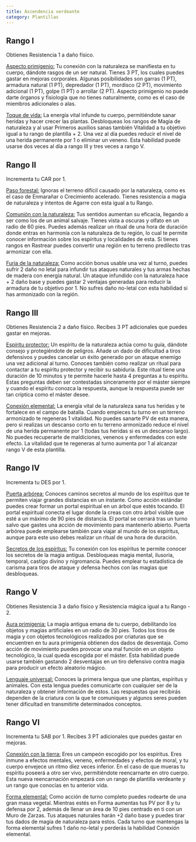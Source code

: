 ```yaml
---
title: Ascendencia verdeante
category: Plantillas
---
```


## Rango I

Obtienes Resistencia 1 a daño físico. 

<u>Aspecto primigenio:</u> Tu conexión con la naturaleza se manifiesta en tu cuerpo, dándote rasgos de un ser natural. Tienes 3 PT, los cuales puedes gastar en mejoras corporales. Algunas posibilidades son garras (1 PT), armadura natural (1 PT), depredador (1 PT),  mordisco (2 PT), movimiento adicional (1 PT), golpe (1 PT) o arrollar (2 PT). Aspecto primigenio no puede darte órganos y fisiología que no tienes naturalmente, como es el caso de miembros adicionales o alas.

<u>Toque de vida:</u> La energía vital infunde tu cuerpo, permitiéndote sanar heridas y hacer crecer las plantas. Desbloqueas los rangos de Magia de naturaleza y al usar Primeros auxilios sanas también Vitalidad a tu objetivo igual a tu rango de plantilla + 2. Una vez al día puedes reducir el nivel de una herida permanente por 1 o eliminar un veneno. Esta habilidad puede usarse dos veces al día a rango III y tres veces a rango V. 

## Rango II

Incrementa tu CAR por 1.

<u>Paso forestal:</u> Ignoras el terreno difícil causado por la naturaleza, como es el caso de Enmarañar o Crecimiento acelerado. Tienes resistencia a magia de naturaleza y intentos de Agarre con esta igual a tu Rango.

<u>Comunión con la naturaleza:</u> Tus sentidos aumentan su eficacia, llegando a ser como los de un animal salvaje. Tienes vista a oscuras y olfato en un radio de 60 pies. Puedes además realizar un ritual de una hora de duración donde entras en harmonía con la naturaleza de tu región, lo cual te permite conocer información sobre los espíritus y localidades de esta. Si tienes rangos en Rastrear puedes convertir una región en tu terreno predilecto tras armonizar con ella.

<u>Furia de la naturaleza:</u> Como acción bonus usable una vez al turno, puedes sufrir 2 daño no letal para infundir tus ataques naturales y tus armas hechas de madera con energía natural. Un ataque infundido con la naturaleza hace + 2 daño base y puedes gastar 2 ventajas generadas para reducir la armadura de tu objetivo por 1. No sufres daño no-letal con esta habilidad si has armonizado con la región.

## Rango III 

Obtienes Resistencia 2 a daño físico. Recibes 3 PT adicionales que puedes gastar en mejoras.

<u>Espíritu protector:</u> Un espíritu de la naturaleza actúa como tu guía, dándote consejo y protegiéndote de peligros. Añade un dado de dificultad a tiros defensivos y puedes cancelar un éxito generado por un ataque enemigo una vez adicional al turno. Conoces también como realizar un ritual para contactar a tu espíritu protector y recibir su sabiduría. Este ritual tiene una duración de 10 minutos y te permite hacerle hasta 4 preguntas a tu espíritu. Estas preguntas deben ser contestadas sinceramente por el máster siempre y cuando el espíritu conozca la respuesta, aunque la respuesta puede ser tan críptica como el máster desee. 

<u>Conexión elemental:</u> La energía vital de la naturaleza sana tus heridas y te fortalece en el campo de batalla. Cuando empieces tu turno en un terreno armonizado te regeneras 1 vitalidad. No puedes sanarte PV de esta manera, pero si realizas un descanso corto en tu terreno armonizado reduce el nivel de una herida permanente por 1 (todas tus heridas si es un descanso largo). No puedes recuperarte de maldiciones, venenos y enfermedades con este efecto. La vitalidad que te regeneras al turno aumenta por 1 al alcanzar rango V de esta plantilla.

## Rango IV 

Incrementa tu DES por 1.

<u>Puerta arbórea:</u> Conoces caminos secretos al mundo de los espíritus que te permiten viajar grandes distancias en un instante. Como acción estándar puedes crear formar un portal espiritual en un árbol que estés tocando. El portal espiritual conecta el lugar donde la creas con otro árbol visible que esté a un máximo de 90 pies de distancia. El portal se cerrará tras un turno salvo que gastes una acción de movimiento para mantenerlo abierto. Puerta arbórea puede emplearse también para viajar al mundo de los espíritus, aunque para este uso debes realizar un ritual de una hora de duración.

<u>Secretos de los espíritus:</u> Tu conexión con los espíritus te permite conocer los secretos de la magia antigua. Desbloqueas magia mental, ilusoria, temporal, castigo divino y nigromancia. Puedes emplear tu estadística de carisma para tiros de ataque y defensa hechos con las magias que desbloqueas.

## Rango V 

Obtienes Resistencia 3 a daño físico y Resistencia mágica igual a tu Rango - 2. 

<u>Aura primigenia:</u> La magia antigua emana de tu cuerpo, debilitando los objetos y magias artificiales en un radio de 30 pies. Todos los tiros de magia y con objetos tecnológicos realizados por criaturas que se encuentren en tu aura primigenia obtienen dos dados de desventaja. Como acción de movimiento puedes provocar una mal función en un objeto tecnológico, la cual queda escogida por el máster. Esta habilidad puede usarse también gastando 2 desventajas en un tiro defensivo contra magia para producir un efecto aleatorio mágico.

<u>Lenguaje universal:</u> Conoces la primera lengua que une plantas, espíritus y animales. Con esta lengua puedes comunicarte con cualquier ser de la naturaleza y obtener información de estos. Las respuestas que recibirás dependen de la criatura con la que te comuniques y algunos seres pueden tener dificultad en transmitirte determinados conceptos.

## Rango VI

Incrementa tu SAB por 1. Recibes 3 PT adicionales que puedes gastar en mejoras.

<u>Conexión con la tierra:</u> Eres un campeón escogido por los espíritus. Eres inmune a efectos mentales, veneno, enfermedades y efectos de moral, y tu cuerpo envejece un ritmo diez veces inferior. En el caso de que mueras tu espíritu poseerá a otro ser vivo, permitiéndote reencarnarte en otro cuerpo. Esta nueva reencarnación empezará con un rango de plantilla verdeante y un rango que conocías en tu anterior vida.

<u>Forma elemental:</u> Como acción de turno completo puedes rodearte de una gran masa vegetal. Mientras estés en Forma aumentas tus PV por 8 y tu defensa por 2, además de llenar un área de 10 pies centrado en ti con un Muro de Zarzas. Tus ataques naturales harán +2 daño base y puedes tirar tus dados de magia de naturaleza para estos. Cada turno que mantengas la forma elemental sufres 1 daño no-letal y perderás la habilidad Conexión elemental.
